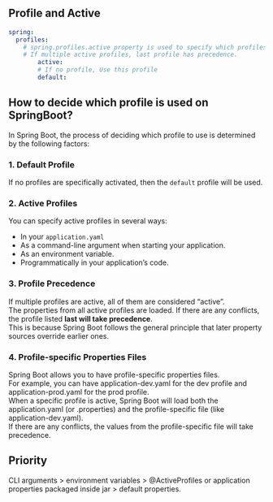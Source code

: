 ##  Profile and Active

```yaml
spring:
  profiles:
    # spring.profiles.active property is used to specify which profiles are active.
    # If multiple active profiles, last profile has precedence.
		active: 
		# If no profile, Use this profile
		default: 
```


## How to decide which profile is used on SpringBoot?
In Spring Boot, the process of deciding which profile to use is determined by the following factors:

### 1. Default Profile
If no profiles are specifically activated, then the `default` profile will be used.

### 2. Active Profiles
You can specify active profiles in several ways:

- In your `application.yaml` 
- As a command-line argument when starting your application.
- As an environment variable.
- Programmatically in your application’s code.

### 3. Profile Precedence
If multiple profiles are active, all of them are considered “active”.  \
The properties from all active profiles are loaded. If there are any conflicts, the profile listed **last will take precedence**.  \
This is because Spring Boot follows the general principle that later property sources override earlier ones.

### 4. Profile-specific Properties Files
Spring Boot allows you to have profile-specific properties files. \
For example, you can have application-dev.yaml for the dev profile and application-prod.yaml for the prod profile. \
When a specific profile is active, Spring Boot will load both the application.yaml (or .properties) and the profile-specific file (like application-dev.yaml). \
If there are any conflicts, the values from the profile-specific file will take precedence.


## Priority
CLI arguments > environment variables > @ActiveProfiles or application properties packaged inside jar  > default properties.